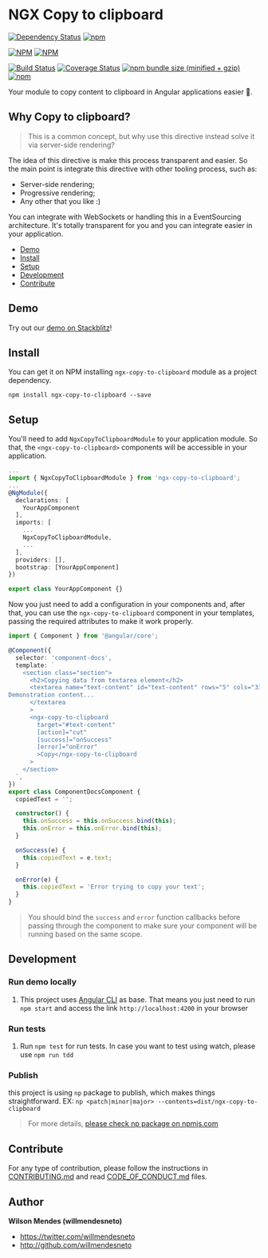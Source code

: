 # NGX Copy to clipboard

[![Dependency Status](https://david-dm.org/willmendesneto/ngx-copy-to-clipboard.svg)](https://david-dm.org/willmendesneto/ngx-copy-to-clipboard)
[![npm](https://img.shields.io/badge/stackblitz-online-orange.svg)](https://stackblitz.com/edit/ngx-copy-to-clipboard-sample)

[![NPM](https://nodei.co/npm/ngx-copy-to-clipboard.png?downloads=true&downloadRank=true&stars=true)](https://npmjs.org/ngx-copy-to-clipboard)
[![NPM](https://nodei.co/npm-dl/ngx-copy-to-clipboard.png?height=3&months=3)](https://npmjs.org/ngx-copy-to-clipboard)

[![Build Status](https://circleci.com/gh/willmendesneto/ngx-copy-to-clipboard.svg?style=shield)](https://circleci.com/gh/willmendesneto/ngx-copy-to-clipboard)
[![Coverage Status](https://coveralls.io/repos/willmendesneto/ngx-copy-to-clipboard/badge.svg?branch=master)](https://coveralls.io/r/willmendesneto/ngx-copy-to-clipboard?branch=master)
[![npm bundle size (minified + gzip)](https://img.shields.io/bundlephobia/minzip/ngx-copy-to-clipboard.svg)](https://bundlephobia.com/result?p=ngx-copy-to-clipboard)
[![npm](https://img.shields.io/npm/l/express.svg?maxAge=2592000)](/LICENSE)

Your module to copy content to clipboard in Angular applications easier 🎯.

## Why Copy to clipboard?

> This is a common concept, but why use this directive instead solve it via server-side rendering?

The idea of this directive is make this process transparent and easier. So the main point is integrate this directive with other tooling process, such as:

- Server-side rendering;
- Progressive rendering;
- Any other that you like :)

You can integrate with WebSockets or handling this in a EventSourcing architecture. It's totally transparent for you and you can integrate easier in your application.

- [Demo](#demo)
- [Install](#install)
- [Setup](#setup)
- [Development](#development)
- [Contribute](#contribute)

## Demo

Try out our [demo on Stackblitz](https://ngx-copy-to-clipboard-sample.stackblitz.io)!

## Install

You can get it on NPM installing `ngx-copy-to-clipboard` module as a project dependency.

```shell
npm install ngx-copy-to-clipboard --save
```

## Setup

You'll need to add `NgxCopyToClipboardModule` to your application module. So that, the `<ngx-copy-to-clipboard>` components will be accessible in your application.

```typescript
...
import { NgxCopyToClipboardModule } from 'ngx-copy-to-clipboard';
...
@NgModule({
  declarations: [
    YourAppComponent
  ],
  imports: [
    ...
    NgxCopyToClipboardModule,
    ...
  ],
  providers: [],
  bootstrap: [YourAppComponent]
})

export class YourAppComponent {}

```

Now you just need to add a configuration in your components and, after that, you can use the `ngx-copy-to-clipboard` component in your templates, passing the required attributes to make it work properly.

```typescript
import { Component } from '@angular/core';

@Component({
  selector: 'component-docs',
  template: `
    <section class="section">
      <h2>Copying data from textarea element</h2>
      <textarea name="text-content" id="text-content" rows="5" cols="33">
Demonstration content...
      </textarea
      >
      <ngx-copy-to-clipboard
        target="#text-content"
        [action]="cut"
        [success]="onSuccess"
        [error]="onError"
        >Copy</ngx-copy-to-clipboard
      >
    </section>
  `,
})
export class ComponentDocsComponent {
  copiedText = '';

  constructor() {
    this.onSuccess = this.onSuccess.bind(this);
    this.onError = this.onError.bind(this);
  }

  onSuccess(e) {
    this.copiedText = e.text;
  }

  onError(e) {
    this.copiedText = 'Error trying to copy your text';
  }
}
```

> You should bind the `success` and `error` function callbacks before passing through the component to make sure your component will be running based on the same scope.

## Development

### Run demo locally

1. This project uses [Angular CLI](https://cli.angular.io/) as base. That means you just need to run `npm start` and access the link `http://localhost:4200` in your browser

### Run tests

1. Run `npm test` for run tests. In case you want to test using watch, please use `npm run tdd`

### Publish

this project is using `np` package to publish, which makes things straightforward. EX: `np <patch|minor|major> --contents=dist/ngx-copy-to-clipboard`

> For more details, [please check np package on npmjs.com](https://www.npmjs.com/package/np)

## Contribute

For any type of contribution, please follow the instructions in [CONTRIBUTING.md](https://github.com/willmendesneto/ngx-copy-to-clipboard/blob/master/CONTRIBUTING.md) and read [CODE_OF_CONDUCT.md](https://github.com/willmendesneto/ngx-copy-to-clipboard/blob/master/CODE_OF_CONDUCT.md) files.

## Author

**Wilson Mendes (willmendesneto)**

- <https://twitter.com/willmendesneto>
- <http://github.com/willmendesneto>
